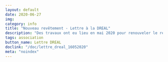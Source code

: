```yaml
---
layout: default
date: 2020-06-27
img: 
category: info
title: "Nouveau revêtement - Lettre à la DREAL"
description: "Des travaux ont eu lieu en mai 2020 pour renouveler le revêtement de l'autoroute. Est-il plus peformant que le précédent pour absorber le buit ? Nous posons la question à la DREAL. Voici notre lettre adressée à Madame Le Quellec le 16 mai dernier, sans réponse à ce jour."
tags: association
button_name: Lettre DREAL
doclink: "/doc/lettre_dreal_16052020"
meta: "noindex"
---
```

